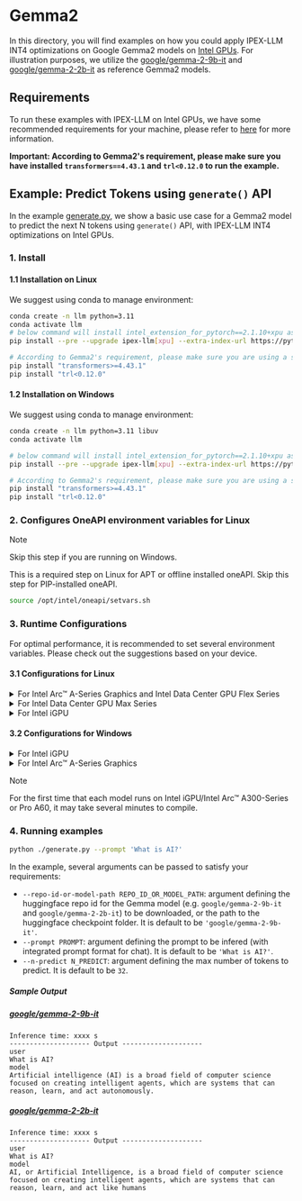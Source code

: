 # Gemma2
In this directory, you will find examples on how you could apply IPEX-LLM INT4 optimizations on Google Gemma2 models on [Intel GPUs](../../../README.md). For illustration purposes, we utilize the [google/gemma-2-9b-it](https://huggingface.co/google/gemma-2-9b-it) and [google/gemma-2-2b-it](https://huggingface.co/google/gemma-2-2b-it) as reference Gemma2 models.

## Requirements
To run these examples with IPEX-LLM on Intel GPUs, we have some recommended requirements for your machine, please refer to [here](../../../README.md#requirements) for more information.

**Important: According to Gemma2's requirement, please make sure you have installed `transformers==4.43.1` and `trl<0.12.0` to run the example.**

## Example: Predict Tokens using `generate()` API
In the example [generate.py](./generate.py), we show a basic use case for a Gemma2 model to predict the next N tokens using `generate()` API, with IPEX-LLM INT4 optimizations on Intel GPUs.
### 1. Install
#### 1.1 Installation on Linux
We suggest using conda to manage environment:
```bash
conda create -n llm python=3.11
conda activate llm
# below command will install intel_extension_for_pytorch==2.1.10+xpu as default
pip install --pre --upgrade ipex-llm[xpu] --extra-index-url https://pytorch-extension.intel.com/release-whl/stable/xpu/us/

# According to Gemma2's requirement, please make sure you are using a stable version of Transformers, 4.43.1 or newer.
pip install "transformers>=4.43.1"
pip install "trl<0.12.0"
```

#### 1.2 Installation on Windows
We suggest using conda to manage environment:
```bash
conda create -n llm python=3.11 libuv
conda activate llm

# below command will install intel_extension_for_pytorch==2.1.10+xpu as default
pip install --pre --upgrade ipex-llm[xpu] --extra-index-url https://pytorch-extension.intel.com/release-whl/stable/xpu/us/

# According to Gemma2's requirement, please make sure you are using a stable version of Transformers, 4.43.1 or newer.
pip install "transformers>=4.43.1"
pip install "trl<0.12.0"
```

### 2. Configures OneAPI environment variables for Linux

> [!NOTE]
> Skip this step if you are running on Windows.

This is a required step on Linux for APT or offline installed oneAPI. Skip this step for PIP-installed oneAPI.

```bash
source /opt/intel/oneapi/setvars.sh
```

### 3. Runtime Configurations
For optimal performance, it is recommended to set several environment variables. Please check out the suggestions based on your device.
#### 3.1 Configurations for Linux
<details>

<summary>For Intel Arc™ A-Series Graphics and Intel Data Center GPU Flex Series</summary>

```bash
export USE_XETLA=OFF
export SYCL_PI_LEVEL_ZERO_USE_IMMEDIATE_COMMANDLISTS=1
export SYCL_CACHE_PERSISTENT=1
```

</details>

<details>

<summary>For Intel Data Center GPU Max Series</summary>

```bash
export LD_PRELOAD=${LD_PRELOAD}:${CONDA_PREFIX}/lib/libtcmalloc.so
export SYCL_PI_LEVEL_ZERO_USE_IMMEDIATE_COMMANDLISTS=1
export SYCL_CACHE_PERSISTENT=1
export ENABLE_SDP_FUSION=1
```
> Note: Please note that `libtcmalloc.so` can be installed by `conda install -c conda-forge -y gperftools=2.10`.
</details>

<details>

<summary>For Intel iGPU</summary>

```bash
export SYCL_CACHE_PERSISTENT=1
```

</details>

#### 3.2 Configurations for Windows
<details>

<summary>For Intel iGPU</summary>

```cmd
set SYCL_CACHE_PERSISTENT=1
```

</details>

<details>

<summary>For Intel Arc™ A-Series Graphics</summary>

```cmd
set SYCL_CACHE_PERSISTENT=1
```

</details>

> [!NOTE]
> For the first time that each model runs on Intel iGPU/Intel Arc™ A300-Series or Pro A60, it may take several minutes to compile.
### 4. Running examples

```bash
python ./generate.py --prompt 'What is AI?'
```

In the example, several arguments can be passed to satisfy your requirements:

- `--repo-id-or-model-path REPO_ID_OR_MODEL_PATH`: argument defining the huggingface repo id for the Gemma model (e.g. `google/gemma-2-9b-it` and `google/gemma-2-2b-it`) to be downloaded, or the path to the huggingface checkpoint folder. It is default to be `'google/gemma-2-9b-it'`.
- `--prompt PROMPT`: argument defining the prompt to be infered (with integrated prompt format for chat). It is default to be `'What is AI?'`.
- `--n-predict N_PREDICT`: argument defining the max number of tokens to predict. It is default to be `32`.

##### Sample Output
##### [google/gemma-2-9b-it](https://huggingface.co/google/gemma-2-9b-it)
```log
Inference time: xxxx s
-------------------- Output --------------------
user
What is AI?
model
Artificial intelligence (AI) is a broad field of computer science focused on creating intelligent agents, which are systems that can reason, learn, and act autonomously.
```

##### [google/gemma-2-2b-it](https://huggingface.co/google/gemma-2-2b-it)
```log
Inference time: xxxx s
-------------------- Output --------------------
user
What is AI?
model
AI, or Artificial Intelligence, is a broad field of computer science focused on creating intelligent agents, which are systems that can reason, learn, and act like humans
```

